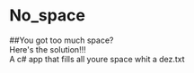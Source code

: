 # No_space
##You got too much space?   
Here's the solution!!!  
A c# app that fills all youre space whit a dez.txt
